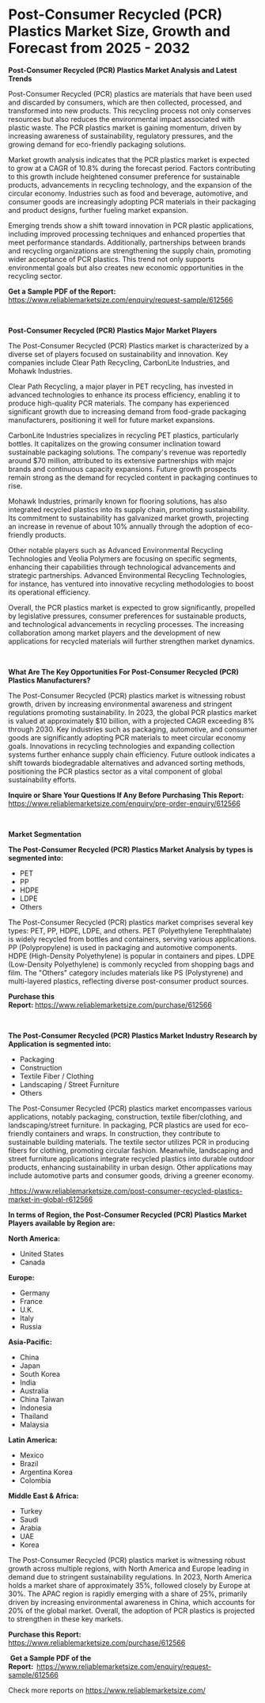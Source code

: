<p><h1>Post-Consumer Recycled (PCR) Plastics Market Size, Growth and Forecast from 2025 - 2032</h1></p><p><strong>Post-Consumer Recycled (PCR) Plastics Market Analysis and Latest Trends</strong></p>
<p><p>Post-Consumer Recycled (PCR) plastics are materials that have been used and discarded by consumers, which are then collected, processed, and transformed into new products. This recycling process not only conserves resources but also reduces the environmental impact associated with plastic waste. The PCR plastics market is gaining momentum, driven by increasing awareness of sustainability, regulatory pressures, and the growing demand for eco-friendly packaging solutions.</p><p>Market growth analysis indicates that the PCR plastics market is expected to grow at a CAGR of 10.8% during the forecast period. Factors contributing to this growth include heightened consumer preference for sustainable products, advancements in recycling technology, and the expansion of the circular economy. Industries such as food and beverage, automotive, and consumer goods are increasingly adopting PCR materials in their packaging and product designs, further fueling market expansion.</p><p>Emerging trends show a shift toward innovation in PCR plastic applications, including improved processing techniques and enhanced properties that meet performance standards. Additionally, partnerships between brands and recycling organizations are strengthening the supply chain, promoting wider acceptance of PCR plastics. This trend not only supports environmental goals but also creates new economic opportunities in the recycling sector.</p></p>
<p><strong>Get a Sample PDF of the Report:&nbsp;</strong> <a href="https://www.reliablemarketsize.com/enquiry/request-sample/612566?utm_campaign=2944&utm_medium=2&utm_source=Github&utm_content=ia&utm_term=29032025&utm_id=post-consumer-recycled-pcr-plastics">https://www.reliablemarketsize.com/enquiry/request-sample/612566</a></p>
<p>&nbsp;</p>
<p><strong>Post-Consumer Recycled (PCR) Plastics Major Market Players</strong></p>
<p><p>The Post-Consumer Recycled (PCR) Plastics market is characterized by a diverse set of players focused on sustainability and innovation. Key companies include Clear Path Recycling, CarbonLite Industries, and Mohawk Industries. </p><p>Clear Path Recycling, a major player in PET recycling, has invested in advanced technologies to enhance its process efficiency, enabling it to produce high-quality PCR materials. The company has experienced significant growth due to increasing demand from food-grade packaging manufacturers, positioning it well for future market expansions.</p><p>CarbonLite Industries specializes in recycling PET plastics, particularly bottles. It capitalizes on the growing consumer inclination toward sustainable packaging solutions. The company's revenue was reportedly around $70 million, attributed to its extensive partnerships with major brands and continuous capacity expansions. Future growth prospects remain strong as the demand for recycled content in packaging continues to rise.</p><p>Mohawk Industries, primarily known for flooring solutions, has also integrated recycled plastics into its supply chain, promoting sustainability. Its commitment to sustainability has galvanized market growth, projecting an increase in revenue of about 10% annually through the adoption of eco-friendly products.</p><p>Other notable players such as Advanced Environmental Recycling Technologies and Veolia Polymers are focusing on specific segments, enhancing their capabilities through technological advancements and strategic partnerships. Advanced Environmental Recycling Technologies, for instance, has ventured into innovative recycling methodologies to boost its operational efficiency.</p><p>Overall, the PCR plastics market is expected to grow significantly, propelled by legislative pressures, consumer preferences for sustainable products, and technological advancements in recycling processes. The increasing collaboration among market players and the development of new applications for recycled materials will further strengthen market dynamics.</p></p>
<p>&nbsp;</p>
<p><strong>What Are The Key Opportunities For Post-Consumer Recycled (PCR) Plastics Manufacturers?</strong></p>
<p><p>The Post-Consumer Recycled (PCR) plastics market is witnessing robust growth, driven by increasing environmental awareness and stringent regulations promoting sustainability. In 2023, the global PCR plastics market is valued at approximately $10 billion, with a projected CAGR exceeding 8% through 2030. Key industries such as packaging, automotive, and consumer goods are significantly adopting PCR materials to meet circular economy goals. Innovations in recycling technologies and expanding collection systems further enhance supply chain efficiency. Future outlook indicates a shift towards biodegradable alternatives and advanced sorting methods, positioning the PCR plastics sector as a vital component of global sustainability efforts.</p></p>
<p><strong>Inquire or Share Your Questions If Any Before Purchasing This Report:</strong> <a href="https://www.reliablemarketsize.com/enquiry/pre-order-enquiry/612566?utm_campaign=2944&utm_medium=2&utm_source=Github&utm_content=ia&utm_term=29032025&utm_id=post-consumer-recycled-pcr-plastics">https://www.reliablemarketsize.com/enquiry/pre-order-enquiry/612566</a></p>
<p>&nbsp;</p>
<p><strong>Market Segmentation</strong></p>
<p><strong>The Post-Consumer Recycled (PCR) Plastics Market Analysis by types is segmented into:</strong></p>
<p><ul><li>PET</li><li>PP</li><li>HDPE</li><li>LDPE</li><li>Others</li></ul></p>
<p><p>The Post-Consumer Recycled (PCR) plastics market comprises several key types: PET, PP, HDPE, LDPE, and others. PET (Polyethylene Terephthalate) is widely recycled from bottles and containers, serving various applications. PP (Polypropylene) is used in packaging and automotive components. HDPE (High-Density Polyethylene) is popular in containers and pipes. LDPE (Low-Density Polyethylene) is commonly recycled from shopping bags and film. The "Others" category includes materials like PS (Polystyrene) and multi-layered plastics, reflecting diverse post-consumer product sources.</p></p>
<p><strong>Purchase this Report:&nbsp;</strong><a href="https://www.reliablemarketsize.com/purchase/612566?utm_campaign=2944&utm_medium=2&utm_source=Github&utm_content=ia&utm_term=29032025&utm_id=post-consumer-recycled-pcr-plastics">https://www.reliablemarketsize.com/purchase/612566</a></p>
<p>&nbsp;</p>
<p><strong>The Post-Consumer Recycled (PCR) Plastics Market Industry Research by Application is segmented into:</strong></p>
<p><ul><li>Packaging</li><li>Construction</li><li>Textile Fiber / Clothing</li><li>Landscaping / Street Furniture</li><li>Others</li></ul></p>
<p><p>The Post-Consumer Recycled (PCR) plastics market encompasses various applications, notably packaging, construction, textile fiber/clothing, and landscaping/street furniture. In packaging, PCR plastics are used for eco-friendly containers and wraps. In construction, they contribute to sustainable building materials. The textile sector utilizes PCR in producing fibers for clothing, promoting circular fashion. Meanwhile, landscaping and street furniture applications integrate recycled plastics into durable outdoor products, enhancing sustainability in urban design. Other applications may include automotive parts and consumer goods, driving a greener economy.</p></p>
<p><a href="https://www.reliablemarketsize.com/post-consumer-recycled-plastics-market-in-global-r612566?utm_campaign=2944&utm_medium=2&utm_source=Github&utm_content=ia&utm_term=29032025&utm_id=post-consumer-recycled-pcr-plastics">&nbsp;https://www.reliablemarketsize.com/post-consumer-recycled-plastics-market-in-global-r612566</a></p>
<p><strong>In terms of Region, the Post-Consumer Recycled (PCR) Plastics Market Players available by Region are:</strong></p>
<p>
    <p> <strong> North America: </strong>
        <ul>
            <li>United States</li>
            <li>Canada</li>
        </ul>
        </p> 
    <p> <strong> Europe: </strong>
        <ul>
            <li>Germany</li>
            <li>France</li>
            <li>U.K.</li>
            <li>Italy</li>
            <li>Russia</li>
        </ul>
        </p> 
    <p> <strong> Asia-Pacific: </strong>
        <ul>
            <li>China</li>
            <li>Japan</li>
            <li>South Korea</li>
            <li>India</li>
            <li>Australia</li>
            <li>China Taiwan</li>
            <li>Indonesia</li>
            <li>Thailand</li>
            <li>Malaysia</li>
        </ul>
        </p> 
    <p> <strong> Latin America: </strong>
        <ul>
            <li>Mexico</li>
            <li>Brazil</li>
            <li>Argentina Korea</li>
            <li>Colombia</li>
        </ul>
        </p> 
    <p> <strong> Middle East & Africa: </strong>
        <ul>
            <li>Turkey</li>
            <li>Saudi</li>
            <li>Arabia</li>
            <li>UAE</li>
            <li>Korea</li>
        </ul>
    </p>
    </p>
<p><p>The Post-Consumer Recycled (PCR) plastics market is witnessing robust growth across multiple regions, with North America and Europe leading in demand due to stringent sustainability regulations. In 2023, North America holds a market share of approximately 35%, followed closely by Europe at 30%. The APAC region is rapidly emerging with a share of 25%, primarily driven by increasing environmental awareness in China, which accounts for 20% of the global market. Overall, the adoption of PCR plastics is projected to strengthen in these key markets.</p></p>
<p><strong>Purchase this Report: </strong><a href="https://www.reliablemarketsize.com/purchase/612566?utm_campaign=2944&utm_medium=2&utm_source=Github&utm_content=ia&utm_term=29032025&utm_id=post-consumer-recycled-pcr-plastics">https://www.reliablemarketsize.com/purchase/612566</a></p>
<p>&nbsp;<strong>Get a Sample PDF of the Report:&nbsp;&nbsp;</strong><a href="https://www.reliablemarketsize.com/enquiry/request-sample/612566?utm_campaign=2944&utm_medium=2&utm_source=Github&utm_content=ia&utm_term=29032025&utm_id=post-consumer-recycled-pcr-plastics">https://www.reliablemarketsize.com/enquiry/request-sample/612566</a></p>
<p><strong></strong></p>
<p>Check more reports on <a href="https://www.reliablemarketsize.com/?utm_campaign=2944&utm_medium=2&utm_source=Github&utm_content=ia&utm_term=29032025&utm_id=post-consumer-recycled-pcr-plastics">https://www.reliablemarketsize.com/</a></p>